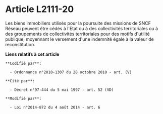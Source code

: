 # Article L2111-20

Les biens immobiliers utilisés pour la poursuite des missions de SNCF Réseau peuvent être cédés à l'Etat ou à des
collectivités territoriales ou à des groupements de collectivités territoriales pour des motifs d'utilité publique, moyennant
le versement d'une indemnité égale à la valeur de reconstitution.

**Liens relatifs à cet article**

	**Codifié par**:

	  - Ordonnance n°2010-1307 du 28 octobre 2010 - art. (V)

	**Cité par**:

	  - Décret n°97-444 du 5 mai 1997 - art. 52 (VD)

	**Modifié par**:

	  - Loi n°2014-872 du 4 août 2014 - art. 6
